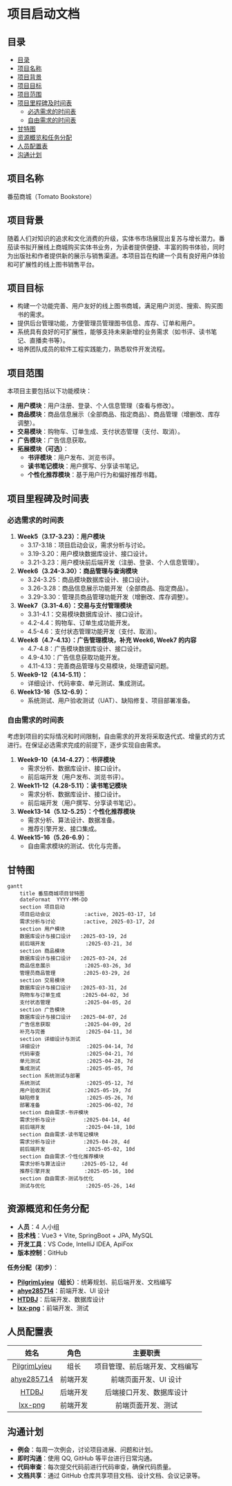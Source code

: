 # 项目启动文档

## 目录

- [目录](#目录)
- [项目名称](#项目名称)
- [项目背景](#项目背景)
- [项目目标](#项目目标)
- [项目范围](#项目范围)
- [项目里程碑及时间表](#项目里程碑及时间表)
  - [必选需求的时间表](#必选需求的时间表)
  - [自由需求的时间表](#自由需求的时间表)
- [甘特图](#甘特图)
- [资源概览和任务分配](#资源概览和任务分配)
- [人员配置表](#人员配置表)
- [沟通计划](#沟通计划)

## 项目名称

番茄商城（Tomato Bookstore）

## 项目背景

随着人们对知识的追求和文化消费的升级，实体书市场展现出复苏与增长潜力。番茄读书拟开展线上商城购买实体书业务，为读者提供便捷、丰富的购书体验，同时为出版社和作者提供新的展示与销售渠道。本项目旨在构建一个具有良好用户体验和可扩展性的线上图书销售平台。

## 项目目标

- 构建一个功能完善、用户友好的线上图书商城，满足用户浏览、搜索、购买图书的需求。
- 提供后台管理功能，方便管理员管理图书信息、库存、订单和用户。
- 系统具有良好的可扩展性，能够支持未来新增的业务需求（如书评、读书笔记、直播卖书等）。
- 培养团队成员的软件工程实践能力，熟悉软件开发流程。

## 项目范围

本项目主要包括以下功能模块：
- **用户模块**：用户注册、登录、个人信息管理（查看与修改）。
- **商品模块**：商品信息展示（全部商品、指定商品）、商品管理（增删改、库存调整）。
- **交易模块**：购物车、订单生成、支付状态管理（支付、取消）。
- **广告模块**：广告信息获取。
- **拓展模块（可选）**：
    - **书评模块**：用户发布、浏览书评。
    - **读书笔记模块**：用户撰写、分享读书笔记。
    - **个性化推荐模块**：基于用户行为和偏好推荐书籍。

## 项目里程碑及时间表

### 必选需求的时间表

1. **Week5（3.17-3.23）：用户模块**
    - 3.17-3.18：项目启动会议，需求分析与讨论。
    - 3.19-3.20：用户模块数据库设计、接口设计。
    - 3.21-3.23：用户模块前后端开发（注册、登录、个人信息管理）。
2. **Week6（3.24-3.30）：商品管理与查询模块**
    - 3.24-3.25：商品模块数据库设计、接口设计。
    - 3.26-3.28：商品信息展示功能开发（全部商品、指定商品）。
    - 3.29-3.30：管理员商品管理功能开发（增删改、库存调整）。
3. **Week7（3.31-4.6）：交易与支付管理模块**
    - 3.31-4.1：交易模块数据库设计、接口设计。
    - 4.2-4.4：购物车、订单生成功能开发。
    - 4.5-4.6：支付状态管理功能开发（支付、取消）。
4. **Week8（4.7-4.13）：广告管理模块，补充 Week6, Week7 的内容**
    - 4.7-4.8：广告模块数据库设计、接口设计。
    - 4.9-4.10：广告信息获取功能开发。
    - 4.11-4.13：完善商品管理与交易模块，处理遗留问题。
5. **Week9-12（4.14-5.11）：**
    - 详细设计、代码审查、单元测试、集成测试。
6. **Week13-16（5.12-6.9）：**
    - 系统测试、用户验收测试（UAT）、缺陷修复、项目部署准备。

### 自由需求的时间表

考虑到项目的实际情况和时间限制，自由需求的开发将采取迭代式、增量式的方式进行。在保证必选需求完成的前提下，逐步实现自由需求。
1. **Week9-10（4.14-4.27）：书评模块**
    - 需求分析、数据库设计、接口设计。
    - 前后端开发（用户发布、浏览书评）。
2. **Week11-12（4.28-5.11）：读书笔记模块**
    - 需求分析、数据库设计、接口设计。
    - 前后端开发（用户撰写、分享读书笔记）。
3. **Week13-14（5.12-5.25）：个性化推荐模块**
    - 需求分析、算法设计、数据准备。
    - 推荐引擎开发、接口集成。
4. **Week15-16（5.26-6.9）：**
    - 自由需求模块的测试、优化与完善。

## 甘特图

```mermaid
gantt
    title 番茄商城项目甘特图
    dateFormat  YYYY-MM-DD
    section 项目启动
    项目启动会议           :active, 2025-03-17, 1d
    需求分析与讨论         :active, 2025-03-17, 2d
    section 用户模块
    数据库设计与接口设计   :2025-03-19, 2d
    前后端开发             :2025-03-21, 3d
    section 商品模块
    数据库设计与接口设计   :2025-03-24, 2d
    商品信息展示           :2025-03-26, 3d
    管理员商品管理         :2025-03-29, 2d
    section 交易模块
    数据库设计与接口设计   :2025-03-31, 2d
    购物车与订单生成       :2025-04-02, 3d
    支付状态管理           :2025-04-05, 2d
    section 广告模块
    数据库设计与接口设计   :2025-04-07, 2d
    广告信息获取           :2025-04-09, 2d
    补充与完善             :2025-04-11, 3d
    section 详细设计与测试
    详细设计               :2025-04-14, 7d
    代码审查               :2025-04-21, 7d
    单元测试               :2025-04-28, 7d
    集成测试               :2025-05-05, 7d
    section 系统测试与部署
    系统测试               :2025-05-12, 7d
    用户验收测试           :2025-05-19, 7d
    缺陷修复               :2025-05-26, 7d
    部署准备               :2025-06-02, 7d
    section 自由需求-书评模块
    需求分析与设计         :2025-04-14, 4d
    前后端开发             :2025-04-18, 10d
    section 自由需求-读书笔记模块
    需求分析与设计         :2025-04-28, 4d
    前后端开发             :2025-05-02, 10d
    section 自由需求-个性化推荐模块
    需求分析与算法设计     :2025-05-12, 4d
    推荐引擎开发           :2025-05-16, 10d
    section 自由需求-测试与优化
    测试与优化             :2025-05-26, 14d
```

## 资源概览和任务分配

- **人员**：4 人小组
- **技术栈**：Vue3 + Vite, SpringBoot + JPA, MySQL
- **开发工具**：VS Code, IntelliJ IDEA, ApiFox
- **版本控制**：GitHub

**任务分配（初步）**：
- **[PilgrimLyieu](https://github.com/pilgrimlyieu)（组长）**：统筹规划、前后端开发、文档编写
- **[ahye285714](https://github.com/ahye285714)**：前端开发、UI 设计
- **[HTDBJ](https://github.com/HTDBJ)**：后端开发、数据库设计
- **[lxx-png](https://github.com/lxx-png)**：前端开发、测试

## 人员配置表

|                      姓名                       |   角色   |            主要职责            |
|                       :-:                       |   :-:    |              :-:               |
| [PilgrimLyieu](https://github.com/pilgrimlyieu) |   组长   | 项目管理、前后端开发、文档编写 |
|   [ahye285714](https://github.com/ahye285714)   | 前端开发 |     前端页面开发、UI 设计      |
|        [HTDBJ](https://github.com/HTDBJ)        | 后端开发 |    后端接口开发、数据库设计    |
|      [lxx-png](https://github.com/lxx-png)      | 前端开发 |       前端页面开发、测试       |

## 沟通计划

- **例会**：每周一次例会，讨论项目进展、问题和计划。
- **即时沟通**：使用 QQ, GitHub 等平台进行日常沟通。
- **代码审查**：每次提交代码前进行代码审查，确保代码质量。
- **文档共享**：通过 GitHub 仓库共享项目文档、设计文档、会议记录等。
